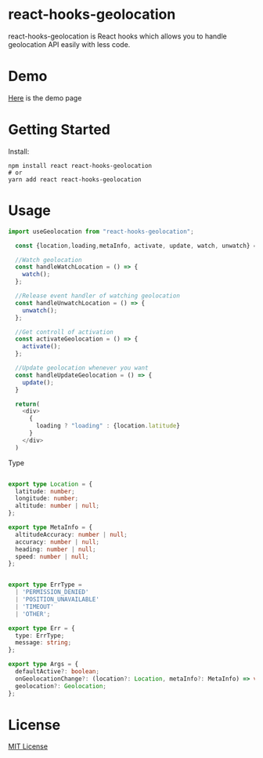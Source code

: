 # react-hooks-geolocation
react-hooks-geolocation is React hooks which allows you to handle geolocation API easily with less code.

# Demo
[Here](https://react-hooks-geolocation.netlify.app/) is the demo page

# Getting Started
Install:

```
npm install react react-hooks-geolocation
# or
yarn add react react-hooks-geolocation
```

# Usage
```js
import useGeolocation from "react-hooks-geolocation";

  const {location,loading,metaInfo, activate, update, watch, unwatch} = useGeolocation({defaultActive: false, (loc, meta) => {console.log(loc, meta)});

  //Watch geolocation
  const handleWatchLocation = () => {
    watch();
  };

  //Release event handler of watching geolocation
  const handleUnwatchLocation = () => {
    unwatch();
  };

  //Get controll of activation
  const activateGeolocation = () => {
    activate();
  };

  //Update geolocation whenever you want
  const handleUpdateGeolocation = () => {
    update();
  }

  return(
    <div>
      {
        loading ? "loading" : {location.latitude}
      }
    </div>
  )
```

Type
```ts

export type Location = {
  latitude: number;
  longitude: number;
  altitude: number | null;
};

export type MetaInfo = {
  altitudeAccuracy: number | null;
  accuracy: number | null;
  heading: number | null;
  speed: number | null;
};


export type ErrType =
  | 'PERMISSION_DENIED'
  | 'POSITION_UNAVAILABLE'
  | 'TIMEOUT'
  | 'OTHER';

export type Err = {
  type: ErrType;
  message: string;
};

export type Args = {
  defaultActive?: boolean;
  onGeolocationChange?: (location?: Location, metaInfo?: MetaInfo) => void;
  geolocation?: Geolocation;
};

```

# License
[MIT License](./LICENSE)